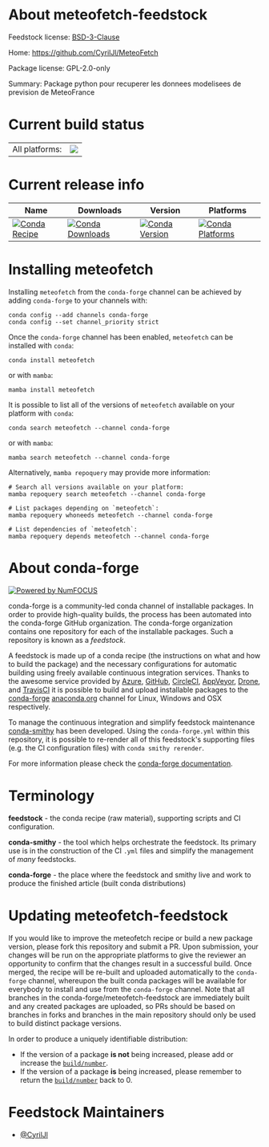 About meteofetch-feedstock
==========================

Feedstock license: [BSD-3-Clause](https://github.com/conda-forge/meteofetch-feedstock/blob/main/LICENSE.txt)

Home: https://github.com/CyrilJl/MeteoFetch

Package license: GPL-2.0-only

Summary: Package python pour recuperer les donnees modelisees de prevision de MeteoFrance

Current build status
====================


<table><tr><td>All platforms:</td>
    <td>
      <a href="https://dev.azure.com/conda-forge/feedstock-builds/_build/latest?definitionId=24761&branchName=main">
        <img src="https://dev.azure.com/conda-forge/feedstock-builds/_apis/build/status/meteofetch-feedstock?branchName=main">
      </a>
    </td>
  </tr>
</table>

Current release info
====================

| Name | Downloads | Version | Platforms |
| --- | --- | --- | --- |
| [![Conda Recipe](https://img.shields.io/badge/recipe-meteofetch-green.svg)](https://anaconda.org/conda-forge/meteofetch) | [![Conda Downloads](https://img.shields.io/conda/dn/conda-forge/meteofetch.svg)](https://anaconda.org/conda-forge/meteofetch) | [![Conda Version](https://img.shields.io/conda/vn/conda-forge/meteofetch.svg)](https://anaconda.org/conda-forge/meteofetch) | [![Conda Platforms](https://img.shields.io/conda/pn/conda-forge/meteofetch.svg)](https://anaconda.org/conda-forge/meteofetch) |

Installing meteofetch
=====================

Installing `meteofetch` from the `conda-forge` channel can be achieved by adding `conda-forge` to your channels with:

```
conda config --add channels conda-forge
conda config --set channel_priority strict
```

Once the `conda-forge` channel has been enabled, `meteofetch` can be installed with `conda`:

```
conda install meteofetch
```

or with `mamba`:

```
mamba install meteofetch
```

It is possible to list all of the versions of `meteofetch` available on your platform with `conda`:

```
conda search meteofetch --channel conda-forge
```

or with `mamba`:

```
mamba search meteofetch --channel conda-forge
```

Alternatively, `mamba repoquery` may provide more information:

```
# Search all versions available on your platform:
mamba repoquery search meteofetch --channel conda-forge

# List packages depending on `meteofetch`:
mamba repoquery whoneeds meteofetch --channel conda-forge

# List dependencies of `meteofetch`:
mamba repoquery depends meteofetch --channel conda-forge
```


About conda-forge
=================

[![Powered by
NumFOCUS](https://img.shields.io/badge/powered%20by-NumFOCUS-orange.svg?style=flat&colorA=E1523D&colorB=007D8A)](https://numfocus.org)

conda-forge is a community-led conda channel of installable packages.
In order to provide high-quality builds, the process has been automated into the
conda-forge GitHub organization. The conda-forge organization contains one repository
for each of the installable packages. Such a repository is known as a *feedstock*.

A feedstock is made up of a conda recipe (the instructions on what and how to build
the package) and the necessary configurations for automatic building using freely
available continuous integration services. Thanks to the awesome service provided by
[Azure](https://azure.microsoft.com/en-us/services/devops/), [GitHub](https://github.com/),
[CircleCI](https://circleci.com/), [AppVeyor](https://www.appveyor.com/),
[Drone](https://cloud.drone.io/welcome), and [TravisCI](https://travis-ci.com/)
it is possible to build and upload installable packages to the
[conda-forge](https://anaconda.org/conda-forge) [anaconda.org](https://anaconda.org/)
channel for Linux, Windows and OSX respectively.

To manage the continuous integration and simplify feedstock maintenance
[conda-smithy](https://github.com/conda-forge/conda-smithy) has been developed.
Using the ``conda-forge.yml`` within this repository, it is possible to re-render all of
this feedstock's supporting files (e.g. the CI configuration files) with ``conda smithy rerender``.

For more information please check the [conda-forge documentation](https://conda-forge.org/docs/).

Terminology
===========

**feedstock** - the conda recipe (raw material), supporting scripts and CI configuration.

**conda-smithy** - the tool which helps orchestrate the feedstock.
                   Its primary use is in the construction of the CI ``.yml`` files
                   and simplify the management of *many* feedstocks.

**conda-forge** - the place where the feedstock and smithy live and work to
                  produce the finished article (built conda distributions)


Updating meteofetch-feedstock
=============================

If you would like to improve the meteofetch recipe or build a new
package version, please fork this repository and submit a PR. Upon submission,
your changes will be run on the appropriate platforms to give the reviewer an
opportunity to confirm that the changes result in a successful build. Once
merged, the recipe will be re-built and uploaded automatically to the
`conda-forge` channel, whereupon the built conda packages will be available for
everybody to install and use from the `conda-forge` channel.
Note that all branches in the conda-forge/meteofetch-feedstock are
immediately built and any created packages are uploaded, so PRs should be based
on branches in forks and branches in the main repository should only be used to
build distinct package versions.

In order to produce a uniquely identifiable distribution:
 * If the version of a package **is not** being increased, please add or increase
   the [``build/number``](https://docs.conda.io/projects/conda-build/en/latest/resources/define-metadata.html#build-number-and-string).
 * If the version of a package **is** being increased, please remember to return
   the [``build/number``](https://docs.conda.io/projects/conda-build/en/latest/resources/define-metadata.html#build-number-and-string)
   back to 0.

Feedstock Maintainers
=====================

* [@CyrilJl](https://github.com/CyrilJl/)

